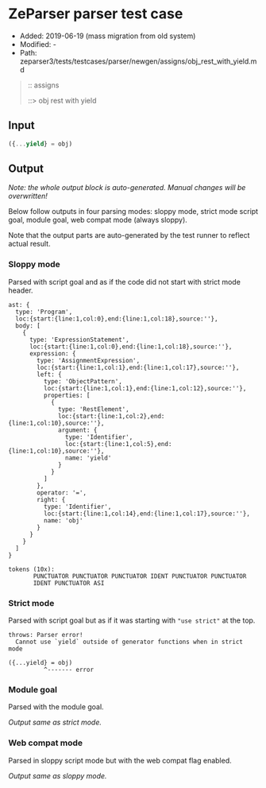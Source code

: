 # ZeParser parser test case

- Added: 2019-06-19 (mass migration from old system)
- Modified: -
- Path: zeparser3/tests/testcases/parser/newgen/assigns/obj_rest_with_yield.md

> :: assigns
>
> ::> obj rest with yield

## Input

`````js
({...yield} = obj)
`````

## Output

_Note: the whole output block is auto-generated. Manual changes will be overwritten!_

Below follow outputs in four parsing modes: sloppy mode, strict mode script goal, module goal, web compat mode (always sloppy).

Note that the output parts are auto-generated by the test runner to reflect actual result.

### Sloppy mode

Parsed with script goal and as if the code did not start with strict mode header.

`````
ast: {
  type: 'Program',
  loc:{start:{line:1,col:0},end:{line:1,col:18},source:''},
  body: [
    {
      type: 'ExpressionStatement',
      loc:{start:{line:1,col:0},end:{line:1,col:18},source:''},
      expression: {
        type: 'AssignmentExpression',
        loc:{start:{line:1,col:1},end:{line:1,col:17},source:''},
        left: {
          type: 'ObjectPattern',
          loc:{start:{line:1,col:1},end:{line:1,col:12},source:''},
          properties: [
            {
              type: 'RestElement',
              loc:{start:{line:1,col:2},end:{line:1,col:10},source:''},
              argument: {
                type: 'Identifier',
                loc:{start:{line:1,col:5},end:{line:1,col:10},source:''},
                name: 'yield'
              }
            }
          ]
        },
        operator: '=',
        right: {
          type: 'Identifier',
          loc:{start:{line:1,col:14},end:{line:1,col:17},source:''},
          name: 'obj'
        }
      }
    }
  ]
}

tokens (10x):
       PUNCTUATOR PUNCTUATOR PUNCTUATOR IDENT PUNCTUATOR PUNCTUATOR
       IDENT PUNCTUATOR ASI
`````

### Strict mode

Parsed with script goal but as if it was starting with `"use strict"` at the top.

`````
throws: Parser error!
  Cannot use `yield` outside of generator functions when in strict mode

({...yield} = obj)
          ^------- error
`````


### Module goal

Parsed with the module goal.

_Output same as strict mode._

### Web compat mode

Parsed in sloppy script mode but with the web compat flag enabled.

_Output same as sloppy mode._
